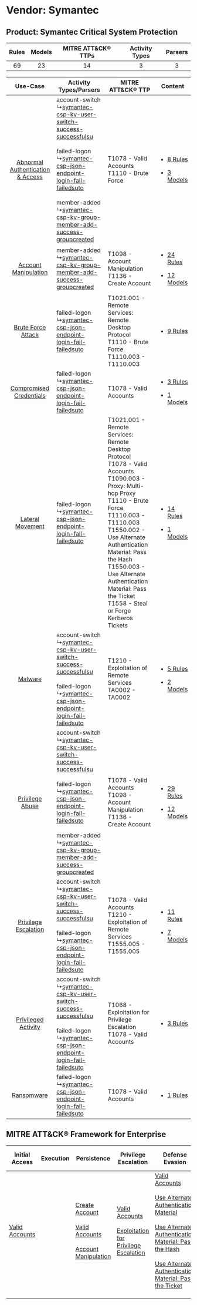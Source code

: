 Vendor: Symantec
================
Product: Symantec Critical System Protection
--------------------------------------------
| Rules | Models | MITRE ATT&CK® TTPs | Activity Types | Parsers |
|:-----:|:------:|:------------------:|:--------------:|:-------:|
|  69   |   23   |         14         |       3        |    3    |

|    Use-Case    | Activity Types/Parsers    | MITRE ATT&CK® TTP    | Content    |
|:----:| ---- | ---- | ---- |
| [Abnormal Authentication & Access](../../../UseCases/uc_abnormal_authentication_&_access.md) |  account-switch<br> ↳[symantec-csp-kv-user-switch-success-successfulsu](Ps/pC_symanteccspkvuserswitchsuccesssuccessfulsu.md)<br><br> failed-logon<br> ↳[symantec-csp-json-endpoint-login-fail-failedsuto](Ps/pC_symanteccspjsonendpointloginfailfailedsuto.md)<br><br> member-added<br> ↳[symantec-csp-kv-group-member-add-success-groupcreated](Ps/pC_symanteccspkvgroupmemberaddsuccessgroupcreated.md)<br> | T1078 - Valid Accounts<br>T1110 - Brute Force<br>    | [<ul><li>8 Rules</li></ul><ul><li>3 Models</li></ul>](RM/r_m_symantec_symantec_critical_system_protection_Abnormal_Authentication_&_Access.md) |
|    [Account Manipulation](../../../UseCases/uc_account_manipulation.md)    |  member-added<br> ↳[symantec-csp-kv-group-member-add-success-groupcreated](Ps/pC_symanteccspkvgroupmemberaddsuccessgroupcreated.md)<br>    | T1098 - Account Manipulation<br>T1136 - Create Account<br>    | [<ul><li>24 Rules</li></ul><ul><li>12 Models</li></ul>](RM/r_m_symantec_symantec_critical_system_protection_Account_Manipulation.md)    |
|    [Brute Force Attack](../../../UseCases/uc_brute_force_attack.md)    |  failed-logon<br> ↳[symantec-csp-json-endpoint-login-fail-failedsuto](Ps/pC_symanteccspjsonendpointloginfailfailedsuto.md)<br>    | T1021.001 - Remote Services: Remote Desktop Protocol<br>T1110 - Brute Force<br>T1110.003 - T1110.003<br>    | [<ul><li>9 Rules</li></ul>](RM/r_m_symantec_symantec_critical_system_protection_Brute_Force_Attack.md)    |
|          [Compromised Credentials](../../../UseCases/uc_compromised_credentials.md)          |  failed-logon<br> ↳[symantec-csp-json-endpoint-login-fail-failedsuto](Ps/pC_symanteccspjsonendpointloginfailfailedsuto.md)<br>    | T1078 - Valid Accounts<br>    | [<ul><li>3 Rules</li></ul><ul><li>1 Models</li></ul>](RM/r_m_symantec_symantec_critical_system_protection_Compromised_Credentials.md)          |
|    [Lateral Movement](../../../UseCases/uc_lateral_movement.md)    |  failed-logon<br> ↳[symantec-csp-json-endpoint-login-fail-failedsuto](Ps/pC_symanteccspjsonendpointloginfailfailedsuto.md)<br>    | T1021.001 - Remote Services: Remote Desktop Protocol<br>T1078 - Valid Accounts<br>T1090.003 - Proxy: Multi-hop Proxy<br>T1110 - Brute Force<br>T1110.003 - T1110.003<br>T1550.002 - Use Alternate Authentication Material: Pass the Hash<br>T1550.003 - Use Alternate Authentication Material: Pass the Ticket<br>T1558 - Steal or Forge Kerberos Tickets<br> | [<ul><li>14 Rules</li></ul><ul><li>1 Models</li></ul>](RM/r_m_symantec_symantec_critical_system_protection_Lateral_Movement.md)    |
|    [Malware](../../../UseCases/uc_malware.md)    |  account-switch<br> ↳[symantec-csp-kv-user-switch-success-successfulsu](Ps/pC_symanteccspkvuserswitchsuccesssuccessfulsu.md)<br><br> failed-logon<br> ↳[symantec-csp-json-endpoint-login-fail-failedsuto](Ps/pC_symanteccspjsonendpointloginfailfailedsuto.md)<br>    | T1210 - Exploitation of Remote Services<br>TA0002 - TA0002<br>    | [<ul><li>5 Rules</li></ul><ul><li>2 Models</li></ul>](RM/r_m_symantec_symantec_critical_system_protection_Malware.md)    |
|    [Privilege Abuse](../../../UseCases/uc_privilege_abuse.md)    |  account-switch<br> ↳[symantec-csp-kv-user-switch-success-successfulsu](Ps/pC_symanteccspkvuserswitchsuccesssuccessfulsu.md)<br><br> failed-logon<br> ↳[symantec-csp-json-endpoint-login-fail-failedsuto](Ps/pC_symanteccspjsonendpointloginfailfailedsuto.md)<br><br> member-added<br> ↳[symantec-csp-kv-group-member-add-success-groupcreated](Ps/pC_symanteccspkvgroupmemberaddsuccessgroupcreated.md)<br> | T1078 - Valid Accounts<br>T1098 - Account Manipulation<br>T1136 - Create Account<br>    | [<ul><li>29 Rules</li></ul><ul><li>12 Models</li></ul>](RM/r_m_symantec_symantec_critical_system_protection_Privilege_Abuse.md)    |
|    [Privilege Escalation](../../../UseCases/uc_privilege_escalation.md)    |  account-switch<br> ↳[symantec-csp-kv-user-switch-success-successfulsu](Ps/pC_symanteccspkvuserswitchsuccesssuccessfulsu.md)<br><br> failed-logon<br> ↳[symantec-csp-json-endpoint-login-fail-failedsuto](Ps/pC_symanteccspjsonendpointloginfailfailedsuto.md)<br>    | T1078 - Valid Accounts<br>T1210 - Exploitation of Remote Services<br>T1555.005 - T1555.005<br>    | [<ul><li>11 Rules</li></ul><ul><li>7 Models</li></ul>](RM/r_m_symantec_symantec_critical_system_protection_Privilege_Escalation.md)    |
|    [Privileged Activity](../../../UseCases/uc_privileged_activity.md)    |  account-switch<br> ↳[symantec-csp-kv-user-switch-success-successfulsu](Ps/pC_symanteccspkvuserswitchsuccesssuccessfulsu.md)<br><br> failed-logon<br> ↳[symantec-csp-json-endpoint-login-fail-failedsuto](Ps/pC_symanteccspjsonendpointloginfailfailedsuto.md)<br>    | T1068 - Exploitation for Privilege Escalation<br>T1078 - Valid Accounts<br>    | [<ul><li>3 Rules</li></ul>](RM/r_m_symantec_symantec_critical_system_protection_Privileged_Activity.md)    |
|    [Ransomware](../../../UseCases/uc_ransomware.md)    |  failed-logon<br> ↳[symantec-csp-json-endpoint-login-fail-failedsuto](Ps/pC_symanteccspjsonendpointloginfailfailedsuto.md)<br>    | T1078 - Valid Accounts<br>    | [<ul><li>1 Rules</li></ul>](RM/r_m_symantec_symantec_critical_system_protection_Ransomware.md)    |

MITRE ATT&CK® Framework for Enterprise
--------------------------------------
| Initial Access                                                      | Execution | Persistence                                                                                                                                                                                                     | Privilege Escalation                                                                                                                                          | Defense Evasion                                                                                                                                                                                                                                                                                                                                                                           | Credential Access                                                                                                                                                                                                                         | Discovery | Lateral Movement                                                                                                                                                                                                                                                                                                                                    | Collection | Command and Control                                                                                                                       | Exfiltration | Impact |
| ------------------------------------------------------------------- | --------- | --------------------------------------------------------------------------------------------------------------------------------------------------------------------------------------------------------------- | ------------------------------------------------------------------------------------------------------------------------------------------------------------- | ----------------------------------------------------------------------------------------------------------------------------------------------------------------------------------------------------------------------------------------------------------------------------------------------------------------------------------------------------------------------------------------- | ----------------------------------------------------------------------------------------------------------------------------------------------------------------------------------------------------------------------------------------- | --------- | --------------------------------------------------------------------------------------------------------------------------------------------------------------------------------------------------------------------------------------------------------------------------------------------------------------------------------------------------- | ---------- | ----------------------------------------------------------------------------------------------------------------------------------------- | ------------ | ------ |
| [Valid Accounts](https://attack.mitre.org/techniques/T1078)<br><br> |           | [Create Account](https://attack.mitre.org/techniques/T1136)<br><br>[Valid Accounts](https://attack.mitre.org/techniques/T1078)<br><br>[Account Manipulation](https://attack.mitre.org/techniques/T1098)<br><br> | [Valid Accounts](https://attack.mitre.org/techniques/T1078)<br><br>[Exploitation for Privilege Escalation](https://attack.mitre.org/techniques/T1068)<br><br> | [Valid Accounts](https://attack.mitre.org/techniques/T1078)<br><br>[Use Alternate Authentication Material](https://attack.mitre.org/techniques/T1550)<br><br>[Use Alternate Authentication Material: Pass the Hash](https://attack.mitre.org/techniques/T1550/002)<br><br>[Use Alternate Authentication Material: Pass the Ticket](https://attack.mitre.org/techniques/T1550/003)<br><br> | [Brute Force](https://attack.mitre.org/techniques/T1110)<br><br>[Steal or Forge Kerberos Tickets](https://attack.mitre.org/techniques/T1558)<br><br>[Credentials from Password Stores](https://attack.mitre.org/techniques/T1555)<br><br> |           | [Exploitation of Remote Services](https://attack.mitre.org/techniques/T1210)<br><br>[Remote Services](https://attack.mitre.org/techniques/T1021)<br><br>[Use Alternate Authentication Material](https://attack.mitre.org/techniques/T1550)<br><br>[Remote Services: Remote Desktop Protocol](https://attack.mitre.org/techniques/T1021/001)<br><br> |            | [Proxy: Multi-hop Proxy](https://attack.mitre.org/techniques/T1090/003)<br><br>[Proxy](https://attack.mitre.org/techniques/T1090)<br><br> |              |        |